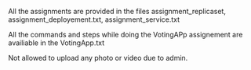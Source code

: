 All the assignments are provided in the files assignment_replicaset, assignment_deployement.txt, assignment_service.txt

All the commands and steps while doing the VotingAPp assignement are availiable in the VotingApp.txt

Not allowed to upload any photo or video due to admin.
